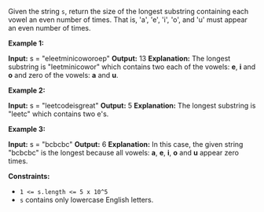 
Given the string  `s`, return the size of the longest substring containing each vowel an even number of times. That is, 'a', 'e', 'i', 'o', and 'u' must appear an even number of times.

**Example 1:**

**Input:** s = "eleetminicoworoep"
**Output:** 13
**Explanation:** The longest substring is "leetminicowor" which contains two each of the vowels: **e**, **i** and **o** and zero of the vowels: **a** and **u**.

**Example 2:**

**Input:** s = "leetcodeisgreat"
**Output:** 5
**Explanation:** The longest substring is "leetc" which contains two e's.

**Example 3:**

**Input:** s = "bcbcbc"
**Output:** 6
**Explanation:** In this case, the given string "bcbcbc" is the longest because all vowels: **a**, **e**, **i**, **o** and **u** appear zero times.

**Constraints:**

-   `1 <= s.length <= 5 x 10^5`
-   `s` contains only lowercase English letters.